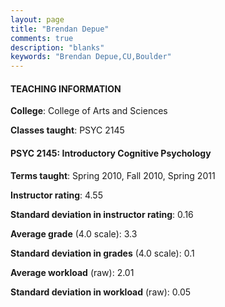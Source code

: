 ```yaml
---
layout: page
title: "Brendan Depue" 
comments: true
description: "blanks"
keywords: "Brendan Depue,CU,Boulder"
---
```

<head>
<script src="https://ajax.googleapis.com/ajax/libs/jquery/2.1.3/jquery.min.js"></script>
<script src="https://dl.dropboxusercontent.com/s/pc42nxpaw1ea4o9/highcharts.js?dl=0"></script>
<!-- <script src="../assets/js/highcharts.js"></script> -->
<style type="text/css">@font-face {
	font-family: "Bebas Neue";
	src: url(https://www.filehosting.org/file/details/544349/BebasNeue Regular.otf) format("opentype");
	}
	h1.Bebas { 
		font-family: "Bebas Neue", Verdana, Tahoma;
	}
</style>
</head>
	   
#### TEACHING INFORMATION

**College**: College of Arts and Sciences

**Classes taught**: PSYC 2145

#### PSYC 2145: Introductory Cognitive Psychology

**Terms taught**: Spring 2010, Fall 2010, Spring 2011

**Instructor rating**: 4.55

**Standard deviation in instructor rating**: 0.16

**Average grade** (4.0 scale): 3.3

**Standard deviation in grades** (4.0 scale): 0.1

**Average workload** (raw): 2.01

**Standard deviation in workload** (raw): 0.05

